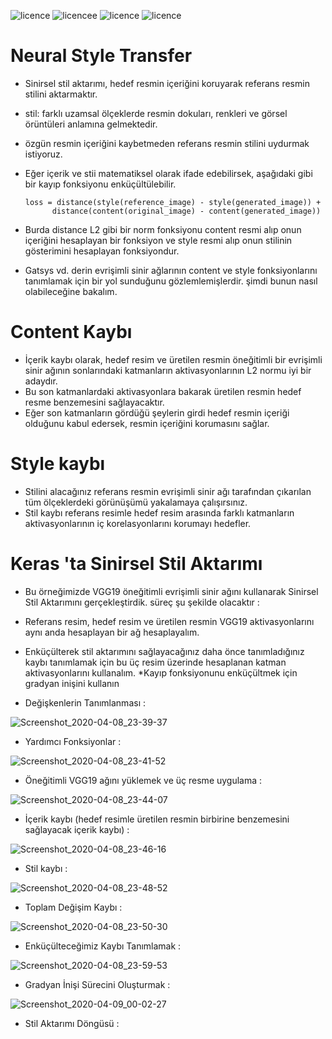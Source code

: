 ![licence](https://img.shields.io/badge/Keras-V2.3.1-red)
![licencee](https://img.shields.io/badge/Tensorflow-V2.0-yellow)
![licence](https://img.shields.io/badge/demir-ai-blueviolet)
![licence](https://img.shields.io/badge/Ahmet%20Furkan-DEM%C4%B0R-blue)


# Neural Style Transfer 

* Sinirsel stil aktarımı, hedef resmin içeriğini koruyarak referans resmin stilini aktarmaktır.
* stil: farklı uzamsal ölçeklerde resmin dokuları, renkleri ve görsel örüntüleri anlamına gelmektedir.
* özgün resmin içeriğini kaybetmeden referans resmin stilini uydurmak istiyoruz.
* Eğer içerik ve stii matematiksel olarak ifade edebilirsek, aşağıdaki gibi bir kayıp fonksiyonu enküçültülebilir.
       
      loss = distance(style(reference_image) - style(generated_image)) +
            distance(content(original_image) - content(generated_image))
            
* Burda distance L2 gibi bir norm  fonksiyonu content resmi alıp onun içeriğini hesaplayan bir fonksiyon ve style resmi alıp onun stilinin gösterimini hesaplayan fonksiyondur.
* Gatsys vd. derin evrişimli sinir ağlarının content ve style fonksiyonlarını tanımlamak için bir yol sunduğunu gözlemlemişlerdir. şimdi bunun nasıl olabileceğine bakalım.


# Content Kaybı

* İçerik kaybı olarak, hedef resim ve üretilen resmin öneğitimli bir evrişimli sinir ağının sonlarındaki katmanların aktivasyonlarının L2 normu iyi bir adaydır.
* Bu son katmanlardaki aktivasyonlara bakarak üretilen resmin hedef resme benzemesini sağlayacaktır.
* Eğer son katmanların gördüğü şeylerin girdi hedef resmin içeriği olduğunu kabul edersek, resmin içeriğini korumasını sağlar.


# Style kaybı

* Stilini alacağınız referans resmin evrişimli sinir ağı tarafından çıkarılan tüm ölçeklerdeki görünüşümü yakalamaya çalışırsınız.
* Stil kaybı referans resimle hedef resim arasında farklı katmanların aktivasyonlarının iç korelasyonlarını korumayı hedefler.


# Keras 'ta Sinirsel Stil Aktarımı

* Bu örneğimizde VGG19 öneğitimli evrişimli sinir ağını kullanarak Sinirsel Stil Aktarımını gerçekleştirdik. süreç şu şekilde olacaktır :  
* Referans resim, hedef resim ve üretilen resmin VGG19 aktivasyonlarını aynı anda hesaplayan bir ağ hesaplayalım.
* Enküçülterek stil aktarımını sağlayacağınız daha önce tanımladığınız kaybı tanımlamak için bu üç resim üzerinde hesaplanan katman aktivasyonlarını kullanalım.
*Kayıp fonksiyonunu enküçültmek için gradyan inişini kullanın


* Değişkenlerin Tanımlanması : 

![Screenshot_2020-04-08_23-39-37](https://user-images.githubusercontent.com/54184905/78831438-50087700-79f2-11ea-81b1-5d3cf0783c81.png)


* Yardımcı Fonksiyonlar :

![Screenshot_2020-04-08_23-41-52](https://user-images.githubusercontent.com/54184905/78831627-a07fd480-79f2-11ea-9645-d5fc55929883.png)


* Öneğitimli VGG19 ağını yüklemek ve üç resme uygulama : 

![Screenshot_2020-04-08_23-44-07](https://user-images.githubusercontent.com/54184905/78831807-ed63ab00-79f2-11ea-94d3-7a5946fe08ee.png)


* İçerik kaybı (hedef resimle üretilen resmin birbirine benzemesini sağlayacak içerik kaybı) : 

![Screenshot_2020-04-08_23-46-16](https://user-images.githubusercontent.com/54184905/78832070-54815f80-79f3-11ea-8175-82508aefd8a8.png)


* Stil kaybı : 

![Screenshot_2020-04-08_23-48-52](https://user-images.githubusercontent.com/54184905/78832226-8d213900-79f3-11ea-8a72-89984965d21a.png)


* Toplam Değişim Kaybı : 

![Screenshot_2020-04-08_23-50-30](https://user-images.githubusercontent.com/54184905/78832390-d5405b80-79f3-11ea-9356-88ffe166c4ec.png)


* Enküçülteceğimiz Kaybı Tanımlamak : 

![Screenshot_2020-04-08_23-59-53](https://user-images.githubusercontent.com/54184905/78833253-3c124480-79f5-11ea-80cd-6536fe26df91.png)


* Gradyan İnişi Sürecini Oluşturmak : 

![Screenshot_2020-04-09_00-02-27](https://user-images.githubusercontent.com/54184905/78833402-7da2ef80-79f5-11ea-9c8f-207b6ded469f.png)


* Stil Aktarımı Döngüsü : 
